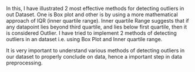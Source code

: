 In this, I have illustrated 2 most effective methods for detecting outliers in out Dataset. One is Box plot and other is by using a more mathematical approach of IQR (inner quartile range).
Inner quartile Range suggests that if any datapoint lies beyond third quartile, and lies below first quartile, then it is considered Outlier.
I have tried to implement 2 methods of detecting outliers in an dataset i.e. using Box Plot and Inner quartile range.

It is very important to understand various methods of detecting outliers in our dataset to properly conclude on data, hence a important step in data preprocessing.

<!---
Rohan-35/Rohan-35 is a ✨ special ✨ repository because its `README.md` (this file) appears on your GitHub profile.
You can click the Preview link to take a look at your changes.
--->

